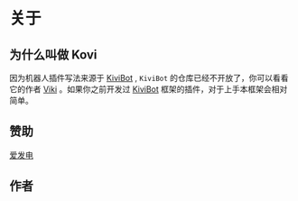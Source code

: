 <script setup>
import { VPTeamMembers } from 'vitepress/theme'

const members = [
  {
    avatar: 'https://proxy.viki.moe/u/92619280?v=4&proxy-host=avatars.githubusercontent.com',
    name: '三瓶可乐不过岗 / Threkork',
    title: 'Hi 👋',
    links: [
      { icon: 'github', link: 'https://github.com/Threkork' },
    ]
  },
]
</script>

# 关于

## 为什么叫做 Kovi

因为机器人插件写法来源于 [KiviBot](https://b.viki.moe/) , `KiviBot` 的仓库已经不开放了，你可以看看它的作者 [Viki](https://github.com/vikiboss) 。如果你之前开发过 [KiviBot](#) 框架的插件，对于上手本框架会相对简单。

## 赞助

[爱发电](https://afdian.com/a/threkork)

## 作者

<VPTeamMembers size="small" :members="members" />
